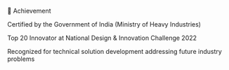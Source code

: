 🏅 Achievement

Certified by the Government of India (Ministry of Heavy Industries)

Top 20 Innovator at National Design & Innovation Challenge 2022

Recognized for technical solution development addressing future industry problems
